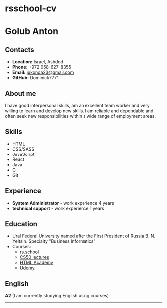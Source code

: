 # rsschool-cv

# Golub Anton

## Contacts
* **Location:** Israel, Ashdod
* **Phone:** +972 058-627-8355
* **Email:** jukonda23@gmail.com
* **GitHub:** Dominick7771

## About me
I have good interpersonal skills, am an excellent team worker and very willing to learn and develop new skills.
I am reliable and dependable and often seek new responsibilities within a wide range of employment areas.

## Skills
* HTML
* CSS/SASS
* JavaScript
* React
* Java
* C
* Git

## Experience

* **System Administrator** - work experience 4 years
* **technical support** - work experience 1 years

## Education

* Ural Federal University named after the First President of Russia B. N. Yeltsin. Specialty "Business Informatics"
* Courses:
    * [rs.school](адрес "https://rs.school/")
    * [CS50 lectures](адрес "https://cs50.me/cs50x")
    * [HTML Academy](адрес "https://htmlacademy.ru/")
    * [Udemy](адрес "https://www.udemy.com/")

## English

**A2** (I am currently studying English using courses)
********* 
